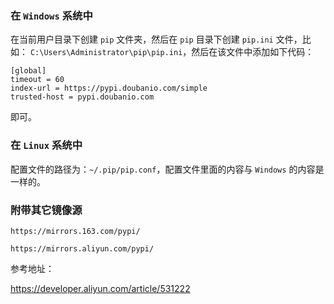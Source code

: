 ### 在 `Windows` 系统中

在当前用户目录下创建 `pip` 文件夹，然后在 `pip` 目录下创建 `pip.ini` 文件，比如：
`C:\Users\Administrator\pip\pip.ini`，然后在该文件中添加如下代码：

```shell
[global]
timeout = 60
index-url = https://pypi.doubanio.com/simple
trusted-host = pypi.doubanio.com
```

即可。

### 在 `Linux` 系统中

配置文件的路径为：`~/.pip/pip.conf`，配置文件里面的内容与 `Windows` 的内容是一样的。

### 附带其它镜像源

`https://mirrors.163.com/pypi/`

`https://mirrors.aliyun.com/pypi/`

参考地址：

https://developer.aliyun.com/article/531222